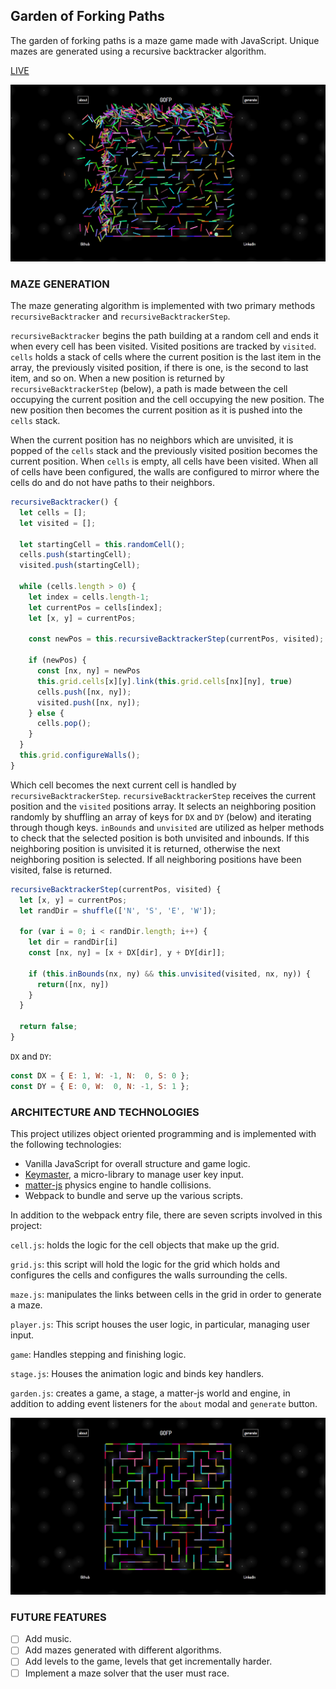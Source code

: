 ## Garden of Forking Paths
  The garden of forking paths is a maze game made with JavaScript. Unique mazes are generated using a recursive backtracker algorithm.

  [LIVE](https://calebomusic.github.io/garden-of-forking-paths/)

  ![Garden of Forking Paths](https://github.com/calebomusic/garden-of-forking-paths/blob/master/screenshots/finish.png)

### MAZE GENERATION

 The maze generating algorithm is implemented with two primary methods `recursiveBacktracker` and `recursiveBacktrackerStep`.

 `recursiveBacktracker` begins the path building at a random cell and ends it when every cell has been visited. Visited positions are tracked by `visited`. `cells` holds a stack of cells where the current position is the last item in the array, the previously visited position, if there is one, is the second to last item, and so on. When a new position is returned by `recursiveBacktrackerStep` (below), a path is made between the cell occupying the current position and the cell occupying the new position. The new position then becomes the current position as it is pushed into the `cells` stack.

 When the current position has no neighbors which are unvisited, it is popped of the `cells` stack and the previously visited position becomes the current position. When `cells` is empty, all cells have been visited. When all of cells have been configured, the walls are configured to mirror where the cells do and do not have paths to their neighbors.

  ```javascript
  recursiveBacktracker() {
    let cells = [];
    let visited = [];

    let startingCell = this.randomCell();
    cells.push(startingCell);
    visited.push(startingCell);

    while (cells.length > 0) {
      let index = cells.length-1;
      let currentPos = cells[index];
      let [x, y] = currentPos;

      const newPos = this.recursiveBacktrackerStep(currentPos, visited);

      if (newPos) {
        const [nx, ny] = newPos
        this.grid.cells[x][y].link(this.grid.cells[nx][ny], true)
        cells.push([nx, ny]);
        visited.push([nx, ny]);
      } else {
        cells.pop();
      }
    }
    this.grid.configureWalls();
  }
  ```

  Which cell becomes the next current cell is handled by `recursiveBacktrackerStep`. `recursiveBacktrackerStep` receives the current position and the `visited` positions array. It selects an neighboring position randomly by shuffling an array of keys for `DX` and `DY` (below) and iterating through though keys. `inBounds` and `unvisited` are utilized as helper methods to check that the selected position is both unvisited and inbounds. If this neighboring position is unvisited it is returned, otherwise the next neighboring position is selected. If all neighboring positions have been visited, false is returned.

  ```javascript
  recursiveBacktrackerStep(currentPos, visited) {
    let [x, y] = currentPos;
    let randDir = shuffle(['N', 'S', 'E', 'W']);

    for (var i = 0; i < randDir.length; i++) {
      let dir = randDir[i]
      const [nx, ny] = [x + DX[dir], y + DY[dir]];

      if (this.inBounds(nx, ny) && this.unvisited(visited, nx, ny)) {
        return([nx, ny])
      }
    }

    return false;
  }
  ```

  `DX` and `DY`:
  ```javascript
  const DX = { E: 1, W: -1, N:  0, S: 0 };
  const DY = { E: 0, W:  0, N: -1, S: 1 };
  ```

### ARCHITECTURE AND TECHNOLOGIES

This project utilizes object oriented programming and is implemented with the following technologies:

- Vanilla JavaScript for overall structure and game logic.
- [Keymaster](https://github.com/madrobby/keymaster), a micro-library to manage user key input.
- [matter-js](http://brm.io/matter-js/) physics engine to handle collisions.
- Webpack to bundle and serve up the various scripts.

In addition to the webpack entry file, there are seven scripts involved in this project:

`cell.js`: holds the logic for the cell objects that make up the grid.

`grid.js`: this script will hold the logic for the grid which holds and configures the cells and configures the walls surrounding the cells.

`maze.js`: manipulates the links between cells in the grid in order to generate a maze.

`player.js`: This script houses the user logic, in particular, managing user input.

`game`: Handles stepping and finishing logic.

`stage.js`: Houses the animation logic and binds key handlers.

`garden.js`: creates a game, a stage, a matter-js world and engine, in addition to adding event listeners for the `about` modal and `generate` button.

![Garden of Forking Paths](https://github.com/calebomusic/garden-of-forking-paths/blob/master/screenshots/game.png)

### FUTURE FEATURES
- [ ] Add music.
- [ ] Add mazes generated with different algorithms.
- [ ] Add levels to the game, levels that get incrementally harder.
- [ ] Implement a maze solver that the user must race.
